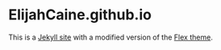 ElijahCaine.github.io
=====================

This is a [Jekyll site](http://jekyllrb.com/) with a modified version of the [Flex theme](https://github.com/the-development/flex).

